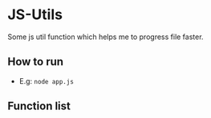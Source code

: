 # JS-Utils

Some js util function which helps me to progress file faster.

## How to run
- E.g: `node app.js`

## Function list
